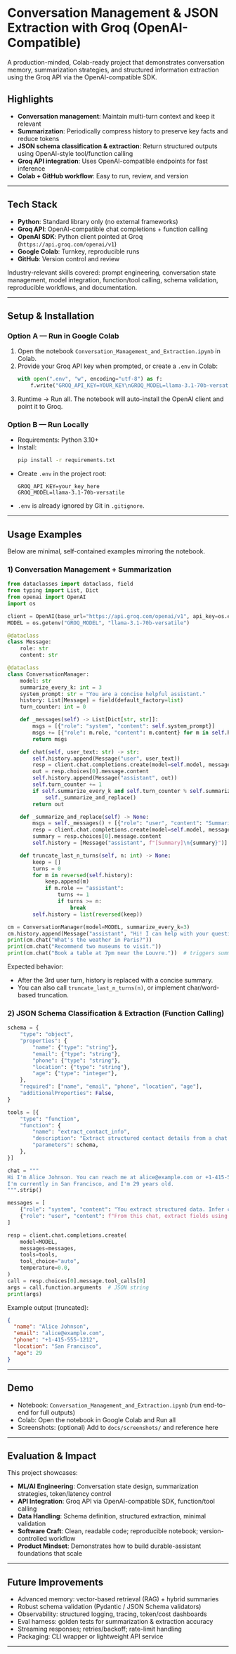 # Conversation Management & JSON Extraction with Groq (OpenAI-Compatible)

A production-minded, Colab-ready project that demonstrates conversation memory, summarization strategies, and structured information extraction using the Groq API via the OpenAI-compatible SDK.

## Highlights

- **Conversation management**: Maintain multi-turn context and keep it relevant
- **Summarization**: Periodically compress history to preserve key facts and reduce tokens
- **JSON schema classification & extraction**: Return structured outputs using OpenAI-style tool/function calling
- **Groq API integration**: Uses OpenAI-compatible endpoints for fast inference
- **Colab + GitHub workflow**: Easy to run, review, and version

---

## Tech Stack

- **Python**: Standard library only (no external frameworks)
- **Groq API**: OpenAI-compatible chat completions + function calling
- **OpenAI SDK**: Python client pointed at Groq (`https://api.groq.com/openai/v1`)
- **Google Colab**: Turnkey, reproducible runs
- **GitHub**: Version control and review

Industry-relevant skills covered: prompt engineering, conversation state management, model integration, function/tool calling, schema validation, reproducible workflows, and documentation.

---

## Setup & Installation

### Option A — Run in Google Colab

1. Open the notebook `Conversation_Management_and_Extraction.ipynb` in Colab.
2. Provide your Groq API key when prompted, or create a `.env` in Colab:
   ```python
   with open(".env", "w", encoding="utf-8") as f:
       f.write("GROQ_API_KEY=YOUR_KEY\nGROQ_MODEL=llama-3.1-70b-versatile\n")
   ```
3. Runtime → Run all. The notebook will auto-install the OpenAI client and point it to Groq.

### Option B — Run Locally

- Requirements: Python 3.10+
- Install:
  ```bash
  pip install -r requirements.txt
  ```
- Create `.env` in the project root:
  ```env
  GROQ_API_KEY=your_key_here
  GROQ_MODEL=llama-3.1-70b-versatile
  ```
- `.env` is already ignored by Git in `.gitignore`.

---

## Usage Examples

Below are minimal, self-contained examples mirroring the notebook.

### 1) Conversation Management + Summarization

```python
from dataclasses import dataclass, field
from typing import List, Dict
from openai import OpenAI
import os

client = OpenAI(base_url="https://api.groq.com/openai/v1", api_key=os.environ["GROQ_API_KEY"])
MODEL = os.getenv("GROQ_MODEL", "llama-3.1-70b-versatile")

@dataclass
class Message:
    role: str
    content: str

@dataclass
class ConversationManager:
    model: str
    summarize_every_k: int = 3
    system_prompt: str = "You are a concise helpful assistant."
    history: List[Message] = field(default_factory=list)
    turn_counter: int = 0

    def _messages(self) -> List[Dict[str, str]]:
        msgs = [{"role": "system", "content": self.system_prompt}]
        msgs += [{"role": m.role, "content": m.content} for m in self.history]
        return msgs

    def chat(self, user_text: str) -> str:
        self.history.append(Message("user", user_text))
        resp = client.chat.completions.create(model=self.model, messages=self._messages(), temperature=0.2)
        out = resp.choices[0].message.content
        self.history.append(Message("assistant", out))
        self.turn_counter += 1
        if self.summarize_every_k and self.turn_counter % self.summarize_every_k == 0:
            self._summarize_and_replace()
        return out

    def _summarize_and_replace(self) -> None:
        msgs = self._messages() + [{"role": "user", "content": "Summarize the conversation succinctly with key facts and constraints."}]
        resp = client.chat.completions.create(model=self.model, messages=msgs, temperature=0.0)
        summary = resp.choices[0].message.content
        self.history = [Message("assistant", f"[Summary]\n{summary}")]

    def truncate_last_n_turns(self, n: int) -> None:
        keep = []
        turns = 0
        for m in reversed(self.history):
            keep.append(m)
            if m.role == "assistant":
                turns += 1
                if turns >= n:
                    break
        self.history = list(reversed(keep))

cm = ConversationManager(model=MODEL, summarize_every_k=3)
cm.history.append(Message("assistant", "Hi! I can help with your questions."))
print(cm.chat("What's the weather in Paris?"))
print(cm.chat("Recommend two museums to visit."))
print(cm.chat("Book a table at 7pm near the Louvre."))  # triggers summarization
```

Expected behavior:
- After the 3rd user turn, history is replaced with a concise summary.
- You can also call `truncate_last_n_turns(n)`, or implement char/word-based truncation.

### 2) JSON Schema Classification & Extraction (Function Calling)

```python
schema = {
    "type": "object",
    "properties": {
        "name": {"type": "string"},
        "email": {"type": "string"},
        "phone": {"type": "string"},
        "location": {"type": "string"},
        "age": {"type": "integer"},
    },
    "required": ["name", "email", "phone", "location", "age"],
    "additionalProperties": False,
}

tools = [{
    "type": "function",
    "function": {
        "name": "extract_contact_info",
        "description": "Extract structured contact details from a chat.",
        "parameters": schema,
    },
}]

chat = """
Hi I'm Alice Johnson. You can reach me at alice@example.com or +1-415-555-1212.
I'm currently in San Francisco, and I'm 29 years old.
""".strip()

messages = [
    {"role": "system", "content": "You extract structured data. Infer conservatively or leave blank."},
    {"role": "user", "content": f"From this chat, extract fields using the tool:\n\n{chat}"},
]

resp = client.chat.completions.create(
    model=MODEL,
    messages=messages,
    tools=tools,
    tool_choice="auto",
    temperature=0.0,
)
call = resp.choices[0].message.tool_calls[0]
args = call.function.arguments  # JSON string
print(args)
```

Example output (truncated):
```json
{
  "name": "Alice Johnson",
  "email": "alice@example.com",
  "phone": "+1-415-555-1212",
  "location": "San Francisco",
  "age": 29
}
```

---

## Demo

- Notebook: `Conversation_Management_and_Extraction.ipynb` (run end-to-end for full outputs)
- Colab: Open the notebook in Google Colab and Run all
- Screenshots: (optional) Add to `docs/screenshots/` and reference here

---

## Evaluation & Impact

This project showcases:
- **ML/AI Engineering**: Conversation state design, summarization strategies, token/latency control
- **API Integration**: Groq API via OpenAI-compatible SDK, function/tool calling
- **Data Handling**: Schema definition, structured extraction, minimal validation
- **Software Craft**: Clean, readable code; reproducible notebook; version-controlled workflow
- **Product Mindset**: Demonstrates how to build durable-assistant foundations that scale

---

## Future Improvements

- Advanced memory: vector-based retrieval (RAG) + hybrid summaries
- Robust schema validation (Pydantic / JSON Schema validators)
- Observability: structured logging, tracing, token/cost dashboards
- Eval harness: golden tests for summarization & extraction accuracy
- Streaming responses; retries/backoff; rate-limit handling
- Packaging: CLI wrapper or lightweight API service

---



